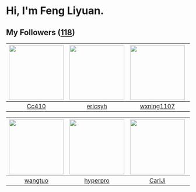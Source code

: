 # Hi, I'm Feng Liyuan.

## My Followers ([118](https://github.com/SunRunAway?tab=followers))

| <img src="https://avatars.githubusercontent.com/u/37112567?v=4" width="150" height="150" /> | <img src="https://avatars.githubusercontent.com/u/10498732?v=4" width="150" height="150" /> | <img src="https://avatars.githubusercontent.com/u/42286315?v=4" width="150" height="150" /> | <img src="https://avatars.githubusercontent.com/u/38520451?v=4" width="150" height="150" /> |
| :-----------------------------------------------------------------------------------------: | :-----------------------------------------------------------------------------------------: | :-----------------------------------------------------------------------------------------: | :-----------------------------------------------------------------------------------------: |
|                              [Cc410](https://github.com/Cc410)                              |                            [ericsyh](https://github.com/ericsyh)                            |                         [wxning1107](https://github.com/wxning1107)                         |                           [jammyyao](https://github.com/jammyyao)                           |

| <img src="https://avatars.githubusercontent.com/u/1171686?v=4" width="150" height="150" /> | <img src="https://avatars.githubusercontent.com/u/2445111?v=4" width="150" height="150" /> | <img src="https://avatars.githubusercontent.com/u/10810759?v=4" width="150" height="150" /> | <img src="https://avatars.githubusercontent.com/u/408908?v=4" width="150" height="150" /> |
| :----------------------------------------------------------------------------------------: | :----------------------------------------------------------------------------------------: | :-----------------------------------------------------------------------------------------: | :---------------------------------------------------------------------------------------: |
|                            [wangtuo](https://github.com/wangtuo)                           |                           [hyperpro](https://github.com/hyperpro)                          |                             [CarlJi](https://github.com/CarlJi)                             |                              [giko](https://github.com/giko)                              |